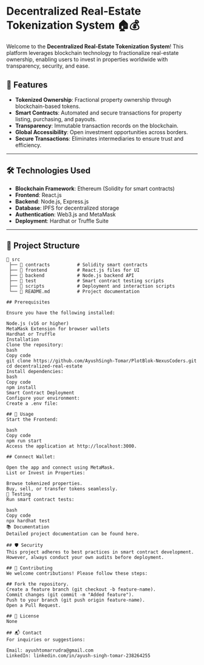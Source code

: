 # Decentralized Real-Estate Tokenization System 🏠💰

Welcome to the **Decentralized Real-Estate Tokenization System**! This platform leverages blockchain technology to fractionalize real-estate ownership, enabling users to invest in properties worldwide with transparency, security, and ease. 

## 🚀 Features
- **Tokenized Ownership**: Fractional property ownership through blockchain-based tokens.
- **Smart Contracts**: Automated and secure transactions for property listing, purchasing, and payouts.
- **Transparency**: Immutable transaction records on the blockchain.
- **Global Accessibility**: Open investment opportunities across borders.
- **Secure Transactions**: Eliminates intermediaries to ensure trust and efficiency.

---

## 🛠️ Technologies Used
- **Blockchain Framework**: Ethereum (Solidity for smart contracts)
- **Frontend**: React.js
- **Backend**: Node.js, Express.js
- **Database**: IPFS for decentralized storage
- **Authentication**: Web3.js and MetaMask
- **Deployment**: Hardhat or Truffle Suite

---

## 📑 Project Structure
```plaintext
📂 src
 ├── 📁 contracts          # Solidity smart contracts
 ├── 📁 frontend           # React.js files for UI
 ├── 📁 backend            # Node.js backend API
 ├── 📁 test               # Smart contract testing scripts
 ├── 📁 scripts            # Deployment and interaction scripts
 └── 📄 README.md          # Project documentation

## Prerequisites

Ensure you have the following installed:

Node.js (v16 or higher)
MetaMask Extension for browser wallets
Hardhat or Truffle
Installation
Clone the repository:
bash
Copy code
git clone https://github.com/AyushSingh-Tomar/PlotBlok-NexusCoders.git
cd decentralized-real-estate
Install dependencies:
bash
Copy code
npm install
Smart Contract Deployment
Configure your environment:
Create a .env file:

## 🔧 Usage
Start the Frontend:

bash
Copy code
npm run start
Access the application at http://localhost:3000.

## Connect Wallet:

Open the app and connect using MetaMask.
List or Invest in Properties:

Browse tokenized properties.
Buy, sell, or transfer tokens seamlessly.
🧪 Testing
Run smart contract tests:

bash
Copy code
npx hardhat test
📚 Documentation
Detailed project documentation can be found here.

## 🛡️ Security
This project adheres to best practices in smart contract development. However, always conduct your own audits before deployment.

## 🤝 Contributing
We welcome contributions! Please follow these steps:

## Fork the repository.
Create a feature branch (git checkout -b feature-name).
Commit changes (git commit -m "Added feature").
Push to your branch (git push origin feature-name).
Open a Pull Request.

## 📝 License
None

## 📬 Contact
For inquiries or suggestions:

Email: ayushtomarrudra@gmail.com
LinkedIn: linkedin.com/in/ayush-singh-tomar-238264255
